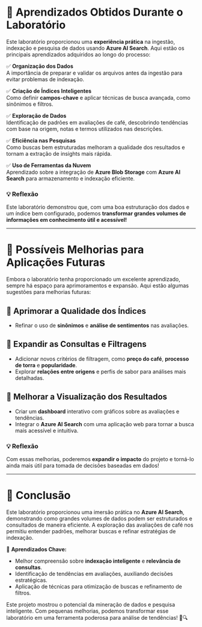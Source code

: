 # 📌 Aprendizados Obtidos Durante o Laboratório  

Este laboratório proporcionou uma **experiência prática** na ingestão, indexação e pesquisa de dados usando **Azure AI Search**. Aqui estão os principais aprendizados adquiridos ao longo do processo:  

✅ **Organização dos Dados**  
A importância de preparar e validar os arquivos antes da ingestão para evitar problemas de indexação.  

✅ **Criação de Índices Inteligentes**  
Como definir **campos-chave** e aplicar técnicas de busca avançada, como sinônimos e filtros.  

✅ **Exploração de Dados**  
Identificação de padrões em avaliações de café, descobrindo tendências com base na origem, notas e termos utilizados nas descrições.  

✅ **Eficiência nas Pesquisas**  
Como buscas bem estruturadas melhoram a qualidade dos resultados e tornam a extração de insights mais rápida.  

✅ **Uso de Ferramentas da Nuvem**  
Aprendizado sobre a integração de **Azure Blob Storage** com **Azure AI Search** para armazenamento e indexação eficiente.  

### 💡 Reflexão  
Este laboratório demonstrou que, com uma boa estruturação dos dados e um índice bem configurado, podemos **transformar grandes volumes de informações em conhecimento útil e acessível!**  

---

# 📌 Possíveis Melhorias para Aplicações Futuras  

Embora o laboratório tenha proporcionado um excelente aprendizado, sempre há espaço para aprimoramentos e expansão. Aqui estão algumas sugestões para melhorias futuras:  

## 🔹 Aprimorar a Qualidade dos Índices  
- Refinar o uso de **sinônimos** e **análise de sentimentos** nas avaliações.  

## 🔹 Expandir as Consultas e Filtragens  
- Adicionar novos critérios de filtragem, como **preço do café**, **processo de torra** e **popularidade**.  
- Explorar **relações entre origens** e perfis de sabor para análises mais detalhadas.  

## 🔹 Melhorar a Visualização dos Resultados  
- Criar um **dashboard** interativo com gráficos sobre as avaliações e tendências.  
- Integrar o **Azure AI Search** com uma aplicação web para tornar a busca mais acessível e intuitiva.  

### 💡 Reflexão  
Com essas melhorias, poderemos **expandir o impacto** do projeto e torná-lo ainda mais útil para tomada de decisões baseadas em dados!  

---

# 🚀 Conclusão  

Este laboratório proporcionou uma imersão prática no **Azure AI Search**, demonstrando como grandes volumes de dados podem ser estruturados e consultados de maneira eficiente. A exploração das avaliações de café nos permitiu entender padrões, melhorar buscas e refinar estratégias de indexação.  

🔹 **Aprendizados Chave:**  
- Melhor compreensão sobre **indexação inteligente** e **relevância de consultas**.  
- Identificação de tendências em avaliações, auxiliando decisões estratégicas.  
- Aplicação de técnicas para otimização de buscas e refinamento de filtros.  
  
Este projeto mostrou o potencial da mineração de dados e pesquisa inteligente. Com pequenas melhorias, podemos transformar esse laboratório em uma ferramenta poderosa para análise de tendências! 🚀🔍
